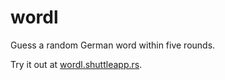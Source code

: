 # wordl

Guess a random German word within five rounds. 


Try it out at [wordl.shuttleapp.rs](https://wordl.shuttleapp.rs).